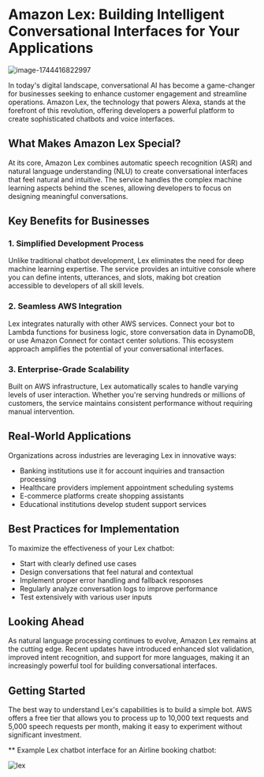 # Amazon Lex: Building Intelligent Conversational Interfaces for Your Applications

![image-1744416822997](https://github.com/user-attachments/assets/86a2cbff-89e4-43d4-b534-0e9c3e9c58ff)

In today's digital landscape, conversational AI has become a game-changer for businesses seeking to enhance customer engagement and streamline operations. Amazon Lex, the technology that powers Alexa, stands at the forefront of this revolution, offering developers a powerful platform to create sophisticated chatbots and voice interfaces.

## What Makes Amazon Lex Special?

At its core, Amazon Lex combines automatic speech recognition (ASR) and natural language understanding (NLU) to create conversational interfaces that feel natural and intuitive. The service handles the complex machine learning aspects behind the scenes, allowing developers to focus on designing meaningful conversations.

## Key Benefits for Businesses

### 1. Simplified Development Process
Unlike traditional chatbot development, Lex eliminates the need for deep machine learning expertise. The service provides an intuitive console where you can define intents, utterances, and slots, making bot creation accessible to developers of all skill levels.

### 2. Seamless AWS Integration
Lex integrates naturally with other AWS services. Connect your bot to Lambda functions for business logic, store conversation data in DynamoDB, or use Amazon Connect for contact center solutions. This ecosystem approach amplifies the potential of your conversational interfaces.

### 3. Enterprise-Grade Scalability
Built on AWS infrastructure, Lex automatically scales to handle varying levels of user interaction. Whether you're serving hundreds or millions of customers, the service maintains consistent performance without requiring manual intervention.

## Real-World Applications

Organizations across industries are leveraging Lex in innovative ways:
- Banking institutions use it for account inquiries and transaction processing
- Healthcare providers implement appointment scheduling systems
- E-commerce platforms create shopping assistants
- Educational institutions develop student support services

## Best Practices for Implementation

To maximize the effectiveness of your Lex chatbot:
- Start with clearly defined use cases
- Design conversations that feel natural and contextual
- Implement proper error handling and fallback responses
- Regularly analyze conversation logs to improve performance
- Test extensively with various user inputs

## Looking Ahead

As natural language processing continues to evolve, Amazon Lex remains at the cutting edge. Recent updates have introduced enhanced slot validation, improved intent recognition, and support for more languages, making it an increasingly powerful tool for building conversational interfaces.

## Getting Started

The best way to understand Lex's capabilities is to build a simple bot. AWS offers a free tier that allows you to process up to 10,000 text requests and 5,000 speech requests per month, making it easy to experiment without significant investment.

** Example Lex chatbot interface for an Airline booking chatbot:


![lex](https://github.com/user-attachments/assets/74a77bbc-3252-4014-a648-e952c8c9d2b5)
